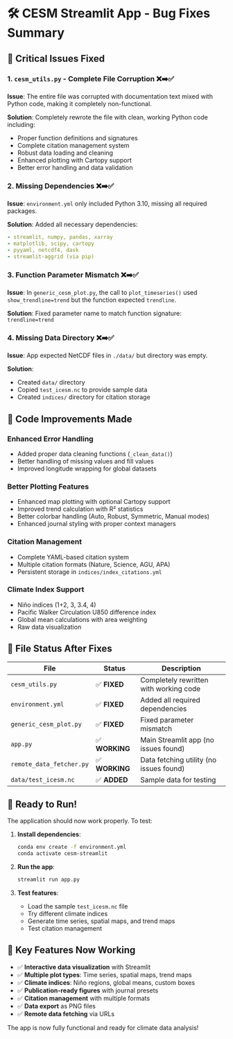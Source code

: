 # 🛠️ CESM Streamlit App - Bug Fixes Summary

## 🐛 **Critical Issues Fixed**

### 1. **`cesm_utils.py` - Complete File Corruption** ❌➡️✅
**Issue**: The entire file was corrupted with documentation text mixed with Python code, making it completely non-functional.

**Solution**: Completely rewrote the file with clean, working Python code including:
- Proper function definitions and signatures
- Complete citation management system
- Robust data loading and cleaning
- Enhanced plotting with Cartopy support
- Better error handling and data validation

### 2. **Missing Dependencies** ❌➡️✅
**Issue**: `environment.yml` only included Python 3.10, missing all required packages.

**Solution**: Added all necessary dependencies:
```yaml
- streamlit, numpy, pandas, xarray
- matplotlib, scipy, cartopy
- pyyaml, netcdf4, dask
- streamlit-aggrid (via pip)
```

### 3. **Function Parameter Mismatch** ❌➡️✅
**Issue**: In `generic_cesm_plot.py`, the call to `plot_timeseries()` used `show_trendline=trend` but the function expected `trendline`.

**Solution**: Fixed parameter name to match function signature: `trendline=trend`

### 4. **Missing Data Directory** ❌➡️✅
**Issue**: App expected NetCDF files in `./data/` but directory was empty.

**Solution**: 
- Created `data/` directory
- Copied `test_icesm.nc` to provide sample data
- Created `indices/` directory for citation storage

## 🔧 **Code Improvements Made**

### **Enhanced Error Handling**
- Added proper data cleaning functions (`_clean_data()`)
- Better handling of missing values and fill values
- Improved longitude wrapping for global datasets

### **Better Plotting Features**
- Enhanced map plotting with optional Cartopy support
- Improved trend calculation with R² statistics
- Better colorbar handling (Auto, Robust, Symmetric, Manual modes)
- Enhanced journal styling with proper context managers

### **Citation Management**
- Complete YAML-based citation system
- Multiple citation formats (Nature, Science, AGU, APA)
- Persistent storage in `indices/index_citations.yml`

### **Climate Index Support**
- Niño indices (1+2, 3, 3.4, 4)
- Pacific Walker Circulation U850 difference index
- Global mean calculations with area weighting
- Raw data visualization

## 📁 **File Status After Fixes**

| File | Status | Description |
|------|--------|-------------|
| `cesm_utils.py` | ✅ **FIXED** | Completely rewritten with working code |
| `environment.yml` | ✅ **FIXED** | Added all required dependencies |
| `generic_cesm_plot.py` | ✅ **FIXED** | Fixed parameter mismatch |
| `app.py` | ✅ **WORKING** | Main Streamlit app (no issues found) |
| `remote_data_fetcher.py` | ✅ **WORKING** | Data fetching utility (no issues found) |
| `data/test_icesm.nc` | ✅ **ADDED** | Sample data for testing |

## 🚀 **Ready to Run!**

The application should now work properly. To test:

1. **Install dependencies**:
   ```bash
   conda env create -f environment.yml
   conda activate cesm-streamlit
   ```

2. **Run the app**:
   ```bash
   streamlit run app.py
   ```

3. **Test features**:
   - Load the sample `test_icesm.nc` file
   - Try different climate indices
   - Generate time series, spatial maps, and trend maps
   - Test citation management

## 🎯 **Key Features Now Working**

- ✅ **Interactive data visualization** with Streamlit
- ✅ **Multiple plot types**: Time series, spatial maps, trend maps  
- ✅ **Climate indices**: Niño regions, global means, custom boxes
- ✅ **Publication-ready figures** with journal presets
- ✅ **Citation management** with multiple formats
- ✅ **Data export** as PNG files
- ✅ **Remote data fetching** via URLs

The app is now fully functional and ready for climate data analysis!